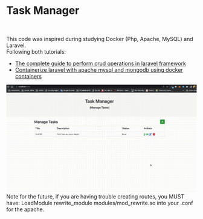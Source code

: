 <h1> Task Manager </h1>
<br>

This code was inspired during studying Docker (Php, Apache, MySQL) and Laravel.
<br>
Following both tutorials:
<ul>
<li><a href="https://laravel.tutorials24x7.com/blog/the-complete-guide-to-perform-crud-operations-in-laravel-framework"> The complete guide to perform crud operations in laravel framework</a></li>
<li>
<a href="https://devops.tutorials24x7.com/blog/containerize-laravel-with-apache-mysql-and-mongodb-using-docker-containers">Containerize laravel with apache mysql and mongodb using docker containers</a>
</li>
</ul>
<img src="screen.gif" />
Note for the future, if you are having trouble creating routes, you MUST have:
LoadModule rewrite_module modules/mod_rewrite.so
into your .conf for the apache.
